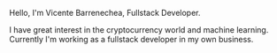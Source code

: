 Hello, I'm Vicente Barrenechea, Fullstack Developer.

I have great interest in the cryptocurrency world and machine learning. 
Currently I'm working as a fullstack developer in my own business.
